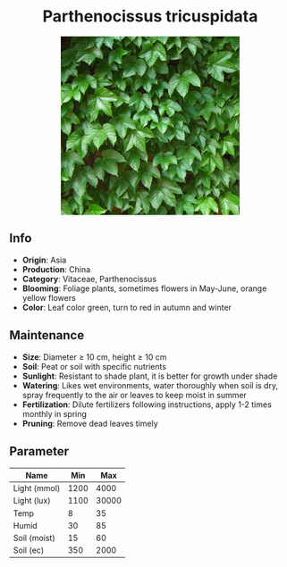 <h1 align='center'>Parthenocissus tricuspidata</h1>
<p align="center">
    <img 
        align='center'
        width='320'
        src="../images/parthenocissus tricuspidata.png" 
        alt='Parthenocissus tricuspidata' />
</p>

## Info

 - **Origin**: Asia
 - **Production**: China
 - **Category**: Vitaceae, Parthenocissus
 - **Blooming**: Foliage plants, sometimes flowers in May-June, orange yellow flowers
 - **Color**: Leaf color green, turn to red in autumn and winter

## Maintenance

 - **Size**: Diameter ≥ 10 cm, height ≥ 10 cm
 - **Soil**: Peat or soil with specific nutrients
 - **Sunlight**: Resistant to shade plant, it is better for growth under shade
 - **Watering**: Likes wet environments, water thoroughly when soil is dry, spray frequently to the air or leaves to keep moist in summer
 - **Fertilization**: Dilute fertilizers following instructions,  apply 1-2 times monthly in spring
 - **Pruning**: Remove dead leaves timely

## Parameter

| Name         | Min  | Max   |
|--------------|------|-------|
| Light (mmol) | 1200 | 4000  |
| Light (lux)  | 1100 | 30000 |
| Temp         | 8    | 35    |
| Humid        | 30   | 85    |
| Soil (moist) | 15   | 60    |
| Soil (ec)    | 350  | 2000  |